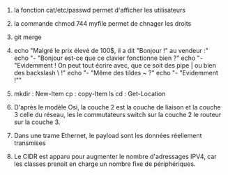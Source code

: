 1. la fonction cat/etc/passwd permet d'afficher les utilisateurs
2. la commande chmod 744 myfile permet de chnager les droits 
3. git merge 


5. echo "Malgré le prix élevé de 100$, il a dit "Bonjour !" au vendeur :"
   echo "- "Bonjour est-ce que ce clavier fonctionne bien ?"
   echo "- "Evidemment ! On peut tout écrire avec, que ce soit des pipe | ou bien des backslash \\ !"
   echo "- "Même des tildes ~ ?"
   echo "- "Evidemment !""

8. mkdir : New-Item
   cp : copy-Item
   ls 
   cd : Get-Location

7. D'après le modèle Osi, la couche 2 est la couche de liaison et la couche 3 celle du réseau, les le commutateurs switch sur la couche 2
le routeur sur la couche 3.

9. Dans une trame Ethernet, le payload sont les données réellement transmises 

10. Le CIDR est apparu pour augmenter le nombre d'adressages IPV4, car les classes prenait en charge un nombre fixe de périphériques.
   
 

